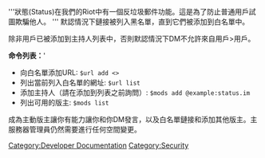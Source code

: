 '''狀態(Status)在我們的Riot中有一個反垃圾郵件功能。這是為了防止普通用戶試圖欺騙他人。 '''
默認情況下鏈接被列入黑名單，直到它們被添加到白名單中。

除非用戶已被添加到主持人列表中，否則默認情況下DM不允許來自用戶\>用戶。

**命令列表：**'

  - 向白名單添加URL: `$url add <>`
  - 列出當前列入白名單的網址: `$url list`
  - 添加主持人（請在添加到列表之前詢問）: `$mods add @example:status.im`
  - 列出可用的版主: `$mods list`

成為主動版主讓你有能力讓你和你DM發言，以及白名單鏈接和添加其他版主。主服務器管理員仍然需要進行任何空間變更。

[Category:Developer
Documentation](Category:Developer_Documentation "wikilink")
[Category:Security](Category:Security "wikilink")